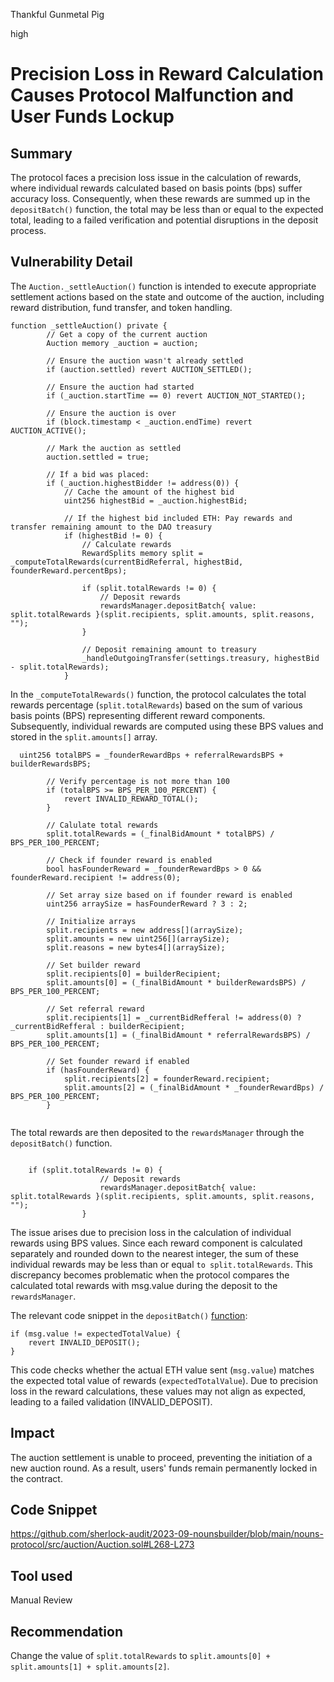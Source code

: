 Thankful Gunmetal Pig

high

# Precision Loss in Reward Calculation Causes Protocol Malfunction and User Funds Lockup

## Summary
The protocol faces a precision loss issue in the calculation of rewards, where individual rewards calculated based on basis points (bps) suffer accuracy loss. Consequently, when these rewards are summed up in the `depositBatch()` function, the total may be less than or equal to the expected total, leading to a failed verification and potential disruptions in the deposit process.

## Vulnerability Detail
The `Auction._settleAuction()` function is intended to execute appropriate settlement actions based on the state and outcome of the auction, including reward distribution, fund transfer, and token handling.
```solidity
function _settleAuction() private {
        // Get a copy of the current auction
        Auction memory _auction = auction;

        // Ensure the auction wasn't already settled
        if (auction.settled) revert AUCTION_SETTLED();

        // Ensure the auction had started
        if (_auction.startTime == 0) revert AUCTION_NOT_STARTED();

        // Ensure the auction is over
        if (block.timestamp < _auction.endTime) revert AUCTION_ACTIVE();

        // Mark the auction as settled
        auction.settled = true;

        // If a bid was placed:
        if (_auction.highestBidder != address(0)) {
            // Cache the amount of the highest bid
            uint256 highestBid = _auction.highestBid;

            // If the highest bid included ETH: Pay rewards and transfer remaining amount to the DAO treasury
            if (highestBid != 0) {
                // Calculate rewards
                RewardSplits memory split = _computeTotalRewards(currentBidReferral, highestBid, founderReward.percentBps);

                if (split.totalRewards != 0) {
                    // Deposit rewards
                    rewardsManager.depositBatch{ value: split.totalRewards }(split.recipients, split.amounts, split.reasons, "");
                }

                // Deposit remaining amount to treasury
                _handleOutgoingTransfer(settings.treasury, highestBid - split.totalRewards);
            }

```
In the `_computeTotalRewards()` function, the protocol calculates the total rewards percentage (`split.totalRewards`) based on the sum of various basis points (BPS) representing different reward components. Subsequently, individual rewards are computed using these BPS values and stored in the `split.amounts[]` array. 
```solidity
  uint256 totalBPS = _founderRewardBps + referralRewardsBPS + builderRewardsBPS;

        // Verify percentage is not more than 100
        if (totalBPS >= BPS_PER_100_PERCENT) {
            revert INVALID_REWARD_TOTAL();
        }

        // Calulate total rewards
        split.totalRewards = (_finalBidAmount * totalBPS) / BPS_PER_100_PERCENT;

        // Check if founder reward is enabled
        bool hasFounderReward = _founderRewardBps > 0 && founderReward.recipient != address(0);

        // Set array size based on if founder reward is enabled
        uint256 arraySize = hasFounderReward ? 3 : 2;

        // Initialize arrays
        split.recipients = new address[](arraySize);
        split.amounts = new uint256[](arraySize);
        split.reasons = new bytes4[](arraySize);

        // Set builder reward
        split.recipients[0] = builderRecipient;
        split.amounts[0] = (_finalBidAmount * builderRewardsBPS) / BPS_PER_100_PERCENT;

        // Set referral reward
        split.recipients[1] = _currentBidRefferal != address(0) ? _currentBidRefferal : builderRecipient;
        split.amounts[1] = (_finalBidAmount * referralRewardsBPS) / BPS_PER_100_PERCENT;

        // Set founder reward if enabled
        if (hasFounderReward) {
            split.recipients[2] = founderReward.recipient;
            split.amounts[2] = (_finalBidAmount * _founderRewardBps) / BPS_PER_100_PERCENT;
        }


```


The total rewards are then deposited to the `rewardsManager` through the `depositBatch()` function.
```solidity

    if (split.totalRewards != 0) {
                    // Deposit rewards
                    rewardsManager.depositBatch{ value: split.totalRewards }(split.recipients, split.amounts, split.reasons, "");
                }

```
The issue arises due to precision loss in the calculation of individual rewards using BPS values. Since each reward component is calculated separately and rounded down to the nearest integer, the sum of these individual rewards may be less than or equal `to split.totalRewards`. This discrepancy becomes problematic when the protocol compares the calculated total rewards with msg.value during the deposit to the `rewardsManager`.

The relevant code snippet in the `depositBatch()` [function](https://github.com/ourzora/protocol-rewards/blob/92a2b234505f988c783b3f6e757ea8a24d159344/src/ProtocolRewards.sol#L55-L66):

```solidity
if (msg.value != expectedTotalValue) {
    revert INVALID_DEPOSIT();
}
```
This code checks whether the actual ETH value sent (`msg.value`) matches the expected total value of rewards (`expectedTotalValue`). Due to precision loss in the reward calculations, these values may not align as expected, leading to a failed validation (INVALID_DEPOSIT). 


## Impact

The auction settlement is unable to proceed, preventing the initiation of a new auction round. As a result, users' funds remain permanently locked in the contract.
## Code Snippet
https://github.com/sherlock-audit/2023-09-nounsbuilder/blob/main/nouns-protocol/src/auction/Auction.sol#L268-L273
## Tool used

Manual Review

## Recommendation
Change the value of `split.totalRewards` to `split.amounts[0] + split.amounts[1] + split.amounts[2]`.
